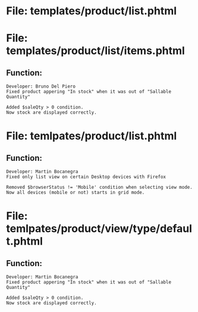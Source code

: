 # File: templates/product/list.phtml
# File: templates/product/list/items.phtml
## Function:
    Developer: Bruno Del Piero
    Fixed product appering "In stock" when it was out of "Sallable Quantity"

    Added $saleQty > 0 condition.
    Now stock are displayed correctly.

# File: temlpates/product/list.phtml
## Function:
    Developer: Martin Bocanegra
    Fixed only list view on certain Desktop devices with Firefox

    Removed $browserStatus != 'Mobile' condition when selecting view mode.
    Now all devices (mobile or not) starts in grid mode.

# File: temlpates/product/view/type/default.phtml
## Function:
    Developer: Martin Bocanegra
    Fixed product appering "In stock" when it was out of "Sallable Quantity"

    Added $saleQty > 0 condition.
    Now stock are displayed correctly.


